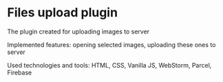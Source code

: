 # Files upload plugin

The plugin created for uploading images to server

Implemented features: opening selected images, uploading these ones to server 

Used technologies and tools: HTML, CSS, Vanilla JS, WebStorm, Parcel, Firebase
